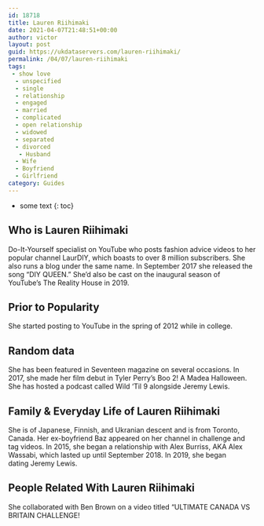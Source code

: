 ```yaml
---
id: 18718
title: Lauren Riihimaki
date: 2021-04-07T21:48:51+00:00
author: victor
layout: post
guid: https://ukdataservers.com/lauren-riihimaki/
permalink: /04/07/lauren-riihimaki
tags:
 - show love
  - unspecified
  - single
  - relationship
  - engaged
  - married
  - complicated
  - open relationship
  - widowed
  - separated
  - divorced
   - Husband
  - Wife
  - Boyfriend
  - Girlfriend
category: Guides
---
```


* some text
{: toc}


## Who is Lauren Riihimaki



Do-It-Yourself specialist on YouTube who posts fashion advice videos to her popular channel LaurDIY, which boasts to over 8 million subscribers. She also runs a blog under the same name. In September 2017 she released the song &#8220;DIY QUEEN.&#8221; She&#8217;d also be cast on the inaugural season of YouTube&#8217;s The Reality House in 2019.

                
                
                
## Prior to Popularity



She started posting to YouTube in the spring of 2012 while in college.

                
                
                
## Random data



She has been featured in Seventeen magazine on several occasions. In 2017, she made her film debut in Tyler Perry&#8217;s Boo 2! A Madea Halloween. She has hosted a podcast called Wild &#8216;Til 9 alongside Jeremy Lewis.

                
                
                
## Family & Everyday Life of Lauren Riihimaki



She is of Japanese, Finnish, and Ukranian descent and is from Toronto, Canada. Her ex-boyfriend Baz appeared on her channel in challenge and tag videos. In 2015, she began a relationship with Alex Burriss, AKA Alex Wassabi, which lasted up until September 2018. In 2019, she began dating Jeremy Lewis.

                
                
                
## People Related With Lauren Riihimaki



She collaborated with Ben Brown on a video titled &#8220;ULTIMATE CANADA VS BRITAIN CHALLENGE!

                
              
            
          
          
          